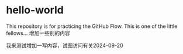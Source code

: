 # hello-world
This repository is for practicing the GitHub Flow.
This is one of the little fellows...
增加一些别的内容

我来测试增加一写内容，试图访问有关2024-09-20